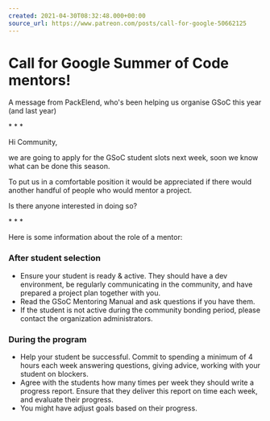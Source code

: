 ```yaml
---
created: 2021-04-30T08:32:48.000+00:00
source_url: https://www.patreon.com/posts/call-for-google-50662125
---
```


# Call for Google Summer of Code mentors!

A message from PackElend, who's been helping us organise GSoC this year (and last year)

\* \* \*

Hi Community,

we are going to apply for the GSoC student slots next week, soon we know what can be done this season.

To put us in a comfortable position it would be appreciated if there would another handful of people who would mentor a project.

Is there anyone interested in doing so?

\* \* \*

Here is some information about the role of a mentor:

### After student selection

- Ensure your student is ready & active. They should have a dev environment, be regularly communicating in the community, and have prepared a project plan together with you.
- Read the GSoC Mentoring Manual and ask questions if you have them.
- If the student is not active during the community bonding period, please contact the organization administrators.

### During the program

- Help your student be successful. Commit to spending a minimum of 4 hours each week answering questions, giving advice, working with your student on blockers.
- Agree with the students how many times per week they should write a progress report. Ensure that they deliver this report on time each week, and evaluate their progress.
- You might have adjust goals based on their progress.